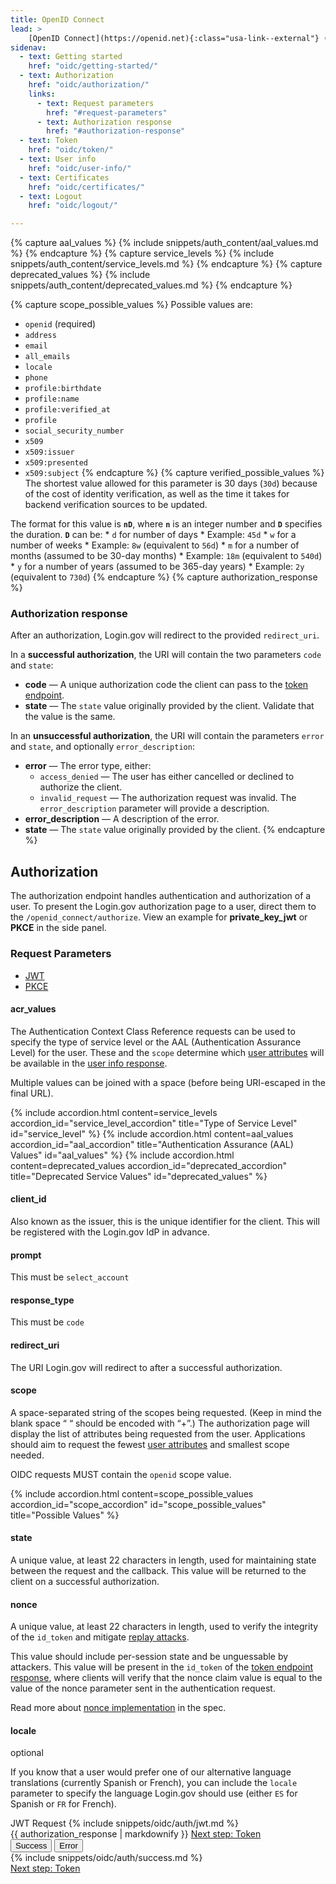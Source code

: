 ```yaml
---
title: OpenID Connect
lead: >
    [OpenID Connect](https://openid.net){:class="usa-link--external"} (OIDC) is a simple identity layer built on top of the OAuth 2.0 protocol. Login.gov supports [version 1.0](https://openid.net/specs/openid-connect-core-1_0.html){:class="usa-link--external"} of the specification and conforms to the [iGov Profile](https://openid.net/wg/igov){:class="usa-link--external"}.
sidenav:
  - text: Getting started
    href: "oidc/getting-started/"
  - text: Authorization
    href: "oidc/authorization/"
    links:
      - text: Request parameters
        href: "#request-parameters"
      - text: Authorization response
        href: "#authorization-response"
  - text: Token
    href: "oidc/token/"
  - text: User info
    href: "oidc/user-info/"
  - text: Certificates
    href: "oidc/certificates/"
  - text: Logout
    href: "oidc/logout/"

---
```

{% capture aal_values %}
 {% include snippets/auth_content/aal_values.md %}
{% endcapture %}
{% capture service_levels %}
 {% include snippets/auth_content/service_levels.md %}
{% endcapture %}
{% capture deprecated_values %}
 {% include snippets/auth_content/deprecated_values.md %}
{% endcapture %}

{% capture scope_possible_values %}
Possible values are:
   - `openid` (required)
   - `address`
   - `email`
   - `all_emails`
   - `locale`
   - `phone`
   - `profile:birthdate`
   - `profile:name`
   - `profile:verified_at`
   - `profile`
   - `social_security_number`
   - `x509`
   - `x509:issuer`
   - `x509:presented`
   - `x509:subject`
{% endcapture %}
{% capture verified_possible_values %}
  The shortest value allowed for this parameter is 30 days (`30d`) because of the cost of identity verification, as well as the time it takes for backend verification sources to be updated.

  The format for this value is **`nD`**, where **`n`** is an integer number and **`D`** specifies the duration. **`D`** can be:
    * `d` for number of days
      * Example: `45d`
    * `w` for a number of weeks
      * Example: `8w` (equivalent to `56d`)
    * `m` for a number of months (assumed to be 30-day months)
      * Example: `18m` (equivalent to `540d`)
    * `y` for a number of years (assumed to be 365-day years)
      * Example: `2y` (equivalent to `730d`)
{% endcapture %}
{% capture authorization_response %}
### Authorization response

After an authorization, Login.gov will redirect to the provided `redirect_uri`.

In a **successful authorization**, the URI will contain the two parameters `code` and `state`:

- **code** — A unique authorization code the client can pass to the [token endpoint](/oidc/token/).
- **state** — The `state` value originally provided by the client. Validate that the value is the same.


In an **unsuccessful authorization**, the URI will contain the parameters `error` and `state`, and optionally `error_description`:

- **error** — The error type, either:
  - `access_denied` — The user has either cancelled or declined to authorize the client.
  - `invalid_request` — The authorization request was invalid. The `error_description` parameter will provide a description.
- **error_description** — A description of the error.
- **state** — The `state` value originally provided by the client.
{% endcapture %}

<div class="grid-row grid-gap">
  <div class="desktop:grid-col-9 mobile:grid-col-full">
    <h2 id="authorization" class="margin-top-neg-1">Authorization</h2>
    <p>
      The authorization endpoint handles authentication and authorization of a user.
      To present the Login.gov authorization page to a user, direct them to the
      <code class="language-plaintext highlighter-rouge">/openid_connect/authorize</code>. View an example for <strong>private_key_jwt</strong> or <strong>PKCE</strong> in the side panel.
    </p>
    <h3 class="margin-top-4" id="request-parameters">Request Parameters</h3>
    <ul class="doc-sub-nav">
      <li id="jwt-nav" class="doc-sub-nav-item code-button__selected margin-left-neg-3">
        <a href="{% link _pages/oidc/authorization.md %}#authorization">JWT</a>
      </li>
      <li id="pkce-nav" class="doc-sub-nav-item margin-left-3">
        <a href="{% link _pages/oidc/authorization/pkce.md %}#authorization">PKCE</a>
      </li>
    </ul>
    <div class="grid-row dev-doc-row">
      <div class="grid-col-5">
        <h4 id="acr_values">acr_values</h4>
      </div>
      <div class="grid-col-7">
        <p>
          The Authentication Context Class Reference requests can be used to specify the type of service level or the AAL (Authentication Assurance Level) for the user. These and the <code class="language-plaintext highlighter-rouge">scope</code> determine which <a class="usa-link" href="{{ '/attributes/' | prepend: site.baseurl }}">user attributes</a> will be available in the <a class="usa-link" href="{{ '/oidc/user-info/#user-info-response' | prepend: site.baseurl }}">user info response</a>.
        </p>
        <p>
          Multiple values can be joined with a space (before being URI-escaped in the final URL).
        </p>
      </div>
    </div>
    <div class="grid-row dev-doc-row">
      <dl class="usa-accordion">
        {% include accordion.html content=service_levels accordion_id="service_level_accordion"  title="Type of Service Level" id="service_level" %}
        {% include accordion.html content=aal_values accordion_id="aal_accordion" title="Authentication Assurance (AAL) Values" id="aal_values" %}
        {% include accordion.html content=deprecated_values accordion_id="deprecated_accordion" title="Deprecated Service Values" id="deprecated_values" %}
      </dl>
    </div>
    <div class="grid-row dev-doc-row">
      <div class="grid-col-5">
        <h4>client_id</h4>
      </div>
      <div class="grid-col-7">
        <p>Also known as the issuer, this is the unique identifier for the client. This will be registered with the Login.gov IdP in advance.</p>
      </div>
    </div>
    <div class="grid-row dev-doc-row">
      <div class="grid-col-5">
        <h4 id="prompt">prompt</h4>
      </div>
      <div class="grid-col-7">
        <p>This must be <code class="language-plaintext highlighter-rouge">select_account</code></p>
      </div>
    </div>
    <div class="grid-row dev-doc-row">
      <div class="grid-col-5">
        <h4 class="clearfix">response_type</h4>
      </div>
      <div class="grid-col-7">
        <p>This must be <code class="language-plaintext highlighter-rouge">code</code></p>
      </div>
    </div>
    <div class="grid-row dev-doc-row">
      <div class="grid-col-5">
        <h4 class="clearfix">redirect_uri</h4>
      </div>
      <div class="grid-col-7">
        <p>The URI Login.gov will redirect to after a successful authorization.</p>
      </div>
    </div>
    <div class="dev-doc-row">
      <div class="grid-row">
        <div class="grid-col-5">
          <h4 class="clearfix">scope</h4>
        </div>
        <div class="grid-col-7">
          <p>A space-separated string of the scopes being requested. (Keep in mind the blank space “ “ should be encoded with “+”.) The authorization page will display the list of attributes being requested from the user. Applications should aim to request the fewest <a class="usa-link" href="{{ '/attributes/' | prepend: site.baseurl }}">user attributes</a> and smallest scope needed.</p>
          <p>OIDC requests MUST contain the <code>openid</code> scope value.</p>          
        </div>
      </div>
      <div class="grid-row">
        <dl class="usa-accordion padding-top-2">
          {% include accordion.html content=scope_possible_values accordion_id="scope_accordion" id="scope_possible_values" title="Possible Values" %}
        </dl>
      </div>
    </div>
    <div class="dev-doc-row">
      <div class="grid-row">
        <div class="grid-col-5">
          <h4 class="clearfix">state</h4>
        </div>
        <div class="grid-col-7">
          <p>A unique value, at least 22 characters in length, used for maintaining state between the request and the callback. This value will be returned to the client on a successful authorization.</p>
        </div>
      </div>
    </div>
    <div class="dev-doc-row">
      <div class="grid-row">
        <div class="grid-col-5">
          <h4 class="clearfix">nonce</h4>
        </div>
        <div class="grid-col-7">
          <p>A unique value, at least 22 characters in length, used to verify the integrity
          of the <code class="language-plaintext highlighter-rouge">id_token</code> and mitigate
          <a class="usa-link usa-link usa-link--external" href="https://en.wikipedia.org/wiki/Replay_attack">replay attacks</a>.</p>
          <p>This value should include per-session state and be unguessable by attackers. This value will be present in the
          <code class="language-plaintext highlighter-rouge">id_token</code> of the <a class="usa-link" href="{{ '/oidc/token/#token-response' | prepend: site.baseurl }}">token endpoint response</a>,
          where clients will verify that the nonce claim value is equal to the value of the nonce parameter sent in the authentication request.</p>
          <p> Read more about <a class="usa-link usa-link--external" href="https://openid.net/specs/openid-connect-core-1_0.html#NonceNotes">nonce implementation</a> in the spec.</p>
        </div>
      </div>
    </div>
    <div class="dev-doc-row">
      <div class="grid-row">
        <div class="grid-col-5">
          <h4 class="clearfix">locale</h4><span class="float-left text-italic">optional</span>
        </div>
        <div class="grid-col-7">
          <p>If you know that a user would prefer one of our alternative language translations (currently Spanish or French), you can include the <code class="language-plaintext highlighter-rouge">locale</code> parameter to specify the language Login.gov should use (either <code class="text-lowercase">ES</code> for Spanish or <code class="text-lowercase">FR</code> for French).</p>
        </div>
      </div>
    </div>
  </div>
  <div class="usa-layout-docs__main code-snippet-column desktop:grid-col-3">
    <section id="jwt" class="code-snippet-section">
      <span class="code-button code-button__selected margin-left-2">JWT Request</span>
      {% include snippets/oidc/auth/jwt.md %}
    </section>
  </div>
</div>

<div class="grid-row grid-gap">
  <div class="desktop:grid-col-9 mobile:grid-col-full">
    {{ authorization_response | markdownify }}
    <a href="{{ '/oidc/token/' | prepend: site.baseurl }}" class="usa-link margin-top-4 mobile:display-none desktop:display-block">Next step: Token</a>
  </div>
  <div class="usa-layout-docs__main code-snippet-column desktop:grid-col-3">
    <div class="margin-top-2 position-relative z-index-1">
      <button id="oidc_auth_tab1_button" data-selector="oidc_auth" class="code-button code-button__selected margin-left-2">Success</button>
      <button id="oidc_auth_tab2_button" data-selector="oidc_auth" class="code-button margin-left-2">Error</button>
      <section id="oidc_auth_tab1">
        {% include snippets/oidc/auth/success.md %}
      </section>
      <section id="oidc_auth_tab2" hidden>
        {% include snippets/oidc/auth/failure.md %}
      </section>
    </div>
  </div>
  <a href="{{ '/oidc/token/' | prepend: site.baseurl }}" class="usa-link mobile:display-block desktop:display-none margin-top-2">Next step: Token</a>
</div>
